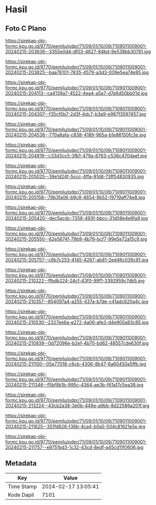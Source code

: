 # Hasil

## Foto C Plano

https://sirekap-obj-formc.kpu.go.id/9770/pemilu/pdpr/71/09/01/10/09/7109011009001-20240215-203636--3355e0d4-df03-4627-84bd-9e538bb30761.jpg

https://sirekap-obj-formc.kpu.go.id/9770/pemilu/pdpr/71/09/01/10/09/7109011009001-20240215-203825--baa76101-7835-4579-a3d3-009e5ea74e95.jpg

https://sirekap-obj-formc.kpu.go.id/9770/pemilu/pdpr/71/09/01/10/09/7109011009001-20240215-204113--ca4139a7-4522-4ea4-a5e7-d7e6d50bb01d.jpg

https://sirekap-obj-formc.kpu.go.id/9770/pemilu/pdpr/71/09/01/10/09/7109011009001-20240215-204307--f35cf0b7-2d3f-4dc7-b3a9-e987f3597457.jpg

https://sirekap-obj-formc.kpu.go.id/9770/pemilu/pdpr/71/09/01/10/09/7109011009001-20240215-204536--770a8afa-c838-4189-965a-b1e86150fc3e.jpg

https://sirekap-obj-formc.kpu.go.id/9770/pemilu/pdpr/71/09/01/10/09/7109011009001-20240215-204819--c33d3cc5-3fb1-479a-8763-c536c470daef.jpg

https://sirekap-obj-formc.kpu.go.id/9770/pemilu/pdpr/71/09/01/10/09/7109011009001-20240215-205025--39e1d24f-5ccc-4ffa-91d8-73ff54830935.jpg

https://sirekap-obj-formc.kpu.go.id/9770/pemilu/pdpr/71/09/01/10/09/7109011009001-20240215-205158--79b3fa06-b9c8-4654-9b52-f9719aff74e8.jpg

https://sirekap-obj-formc.kpu.go.id/9770/pemilu/pdpr/71/09/01/10/09/7109011009001-20240215-205420--dec5acdc-7358-493f-bbcc-31d08e4e6fa9.jpg

https://sirekap-obj-formc.kpu.go.id/9770/pemilu/pdpr/71/09/01/10/09/7109011009001-20240215-205550--62e5674f-79b9-4b79-bcf7-99e5e72a15c9.jpg

https://sirekap-obj-formc.kpu.go.id/9770/pemilu/pdpr/71/09/01/10/09/7109011009001-20240215-205757--c6b7c253-4145-4267-ab81-2ed46c036c91.jpg

https://sirekap-obj-formc.kpu.go.id/9770/pemilu/pdpr/71/09/01/10/09/7109011009001-20240215-210222--ffbdb224-24cf-43f0-99f1-3392959c7db5.jpg

https://sirekap-obj-formc.kpu.go.id/9770/pemilu/pdpr/71/09/01/10/09/7109011009001-20240215-210357--854097a4-a255-437a-b7de-c41adc620a4c.jpg

https://sirekap-obj-formc.kpu.go.id/9770/pemilu/pdpr/71/09/01/10/09/7109011009001-20240215-210530--2327ee6a-e272-4a06-afe3-d4e905a83c85.jpg

https://sirekap-obj-formc.kpu.go.id/9770/pemilu/pdpr/71/09/01/10/09/7109011009001-20240215-210939--0d72096e-b2ef-4b70-bd62-48557cde630f.jpg

https://sirekap-obj-formc.kpu.go.id/9770/pemilu/pdpr/71/09/01/10/09/7109011009001-20240215-211100--05e77018-c6cb-4306-8b47-6a60450a5ffb.jpg

https://sirekap-obj-formc.kpu.go.id/9770/pemilu/pdpr/71/09/01/10/09/7109011009001-20240215-211346--f5bf8b1b-995c-4364-ae3b-f61a17c5ea38.jpg

https://sirekap-obj-formc.kpu.go.id/9770/pemilu/pdpr/71/09/01/10/09/7109011009001-20240215-213224--43cb2a38-3e0b-449e-a9bb-8d22586a201f.jpg

https://sirekap-obj-formc.kpu.go.id/9770/pemilu/pdpr/71/09/01/10/09/7109011009001-20240215-211625--351fd828-f36b-4ca4-b0a5-504c81621e5e.jpg

https://sirekap-obj-formc.kpu.go.id/9770/pemilu/pdpr/71/09/01/10/09/7109011009001-20240215-211757--e9751bd3-1c32-43cd-8edf-a45cd11f0606.jpg


## Metadata

| Key        | Value               |
| ---------- | ------------------- |
| Time Stamp | 2024-02-17 13:05:41 |
| Kode Dapil | 7101                |



